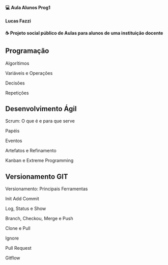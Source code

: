 #### 💻 Aula Alunos Prog1
#### Lucas Fazzi
<h4 align="left">
  ☕ Projeto social público de Aulas para alunos de uma instituição docente
</h4>

## Programação

Algorítimos

Variáveis e Operações

Decisões

Repetições


## Desenvolvimento Ágil 

Scrum: O que é e para que serve

Papéis

Eventos

Artefatos e Refinamento

Kanban e Extreme Programming

## Versionamento GIT

Versionamento: Principais Ferramentas

Init Add Commit

Log, Status e Show

Branch, Checkou, Merge e Push

Clone e Pull

Ignore

Pull Request

Gitflow
